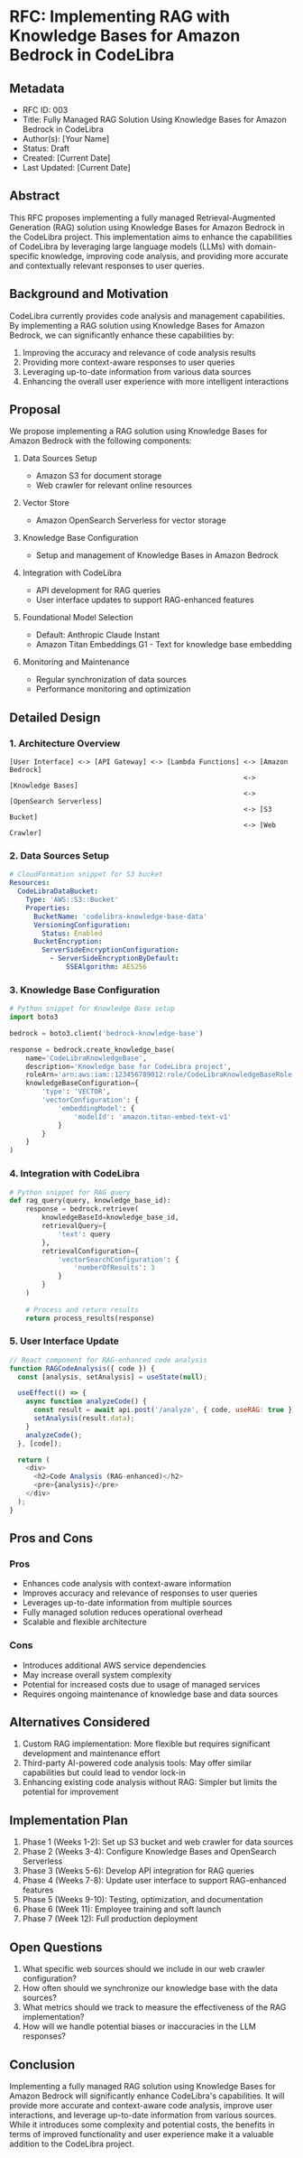 # RFC: Implementing RAG with Knowledge Bases for Amazon Bedrock in CodeLibra

## Metadata
- RFC ID: 003
- Title: Fully Managed RAG Solution Using Knowledge Bases for Amazon Bedrock in CodeLibra
- Author(s): [Your Name]
- Status: Draft
- Created: [Current Date]
- Last Updated: [Current Date]

## Abstract
This RFC proposes implementing a fully managed Retrieval-Augmented Generation (RAG) solution using Knowledge Bases for Amazon Bedrock in the CodeLibra project. This implementation aims to enhance the capabilities of CodeLibra by leveraging large language models (LLMs) with domain-specific knowledge, improving code analysis, and providing more accurate and contextually relevant responses to user queries.

## Background and Motivation
CodeLibra currently provides code analysis and management capabilities. By implementing a RAG solution using Knowledge Bases for Amazon Bedrock, we can significantly enhance these capabilities by:
1. Improving the accuracy and relevance of code analysis results
2. Providing more context-aware responses to user queries
3. Leveraging up-to-date information from various data sources
4. Enhancing the overall user experience with more intelligent interactions

## Proposal
We propose implementing a RAG solution using Knowledge Bases for Amazon Bedrock with the following components:

1. Data Sources Setup
   - Amazon S3 for document storage
   - Web crawler for relevant online resources

2. Vector Store
   - Amazon OpenSearch Serverless for vector storage

3. Knowledge Base Configuration
   - Setup and management of Knowledge Bases in Amazon Bedrock

4. Integration with CodeLibra
   - API development for RAG queries
   - User interface updates to support RAG-enhanced features

5. Foundational Model Selection
   - Default: Anthropic Claude Instant
   - Amazon Titan Embeddings G1 - Text for knowledge base embedding

6. Monitoring and Maintenance
   - Regular synchronization of data sources
   - Performance monitoring and optimization

## Detailed Design

### 1. Architecture Overview
```
[User Interface] <-> [API Gateway] <-> [Lambda Functions] <-> [Amazon Bedrock]
                                                          <-> [Knowledge Bases]
                                                          <-> [OpenSearch Serverless]
                                                          <-> [S3 Bucket]
                                                          <-> [Web Crawler]
```

### 2. Data Sources Setup
```yaml
# CloudFormation snippet for S3 bucket
Resources:
  CodeLibraDataBucket:
    Type: 'AWS::S3::Bucket'
    Properties:
      BucketName: 'codelibra-knowledge-base-data'
      VersioningConfiguration:
        Status: Enabled
      BucketEncryption:
        ServerSideEncryptionConfiguration:
          - ServerSideEncryptionByDefault:
              SSEAlgorithm: AES256
```

### 3. Knowledge Base Configuration
```python
# Python snippet for Knowledge Base setup
import boto3

bedrock = boto3.client('bedrock-knowledge-base')

response = bedrock.create_knowledge_base(
    name='CodeLibraKnowledgeBase',
    description='Knowledge base for CodeLibra project',
    roleArn='arn:aws:iam::123456789012:role/CodeLibraKnowledgeBaseRole',
    knowledgeBaseConfiguration={
        'type': 'VECTOR',
        'vectorConfiguration': {
            'embeddingModel': {
                'modelId': 'amazon.titan-embed-text-v1'
            }
        }
    }
)
```

### 4. Integration with CodeLibra
```python
# Python snippet for RAG query
def rag_query(query, knowledge_base_id):
    response = bedrock.retrieve(
        knowledgeBaseId=knowledge_base_id,
        retrievalQuery={
            'text': query
        },
        retrievalConfiguration={
            'vectorSearchConfiguration': {
                'numberOfResults': 3
            }
        }
    )
    
    # Process and return results
    return process_results(response)
```

### 5. User Interface Update
```javascript
// React component for RAG-enhanced code analysis
function RAGCodeAnalysis({ code }) {
  const [analysis, setAnalysis] = useState(null);

  useEffect(() => {
    async function analyzeCode() {
      const result = await api.post('/analyze', { code, useRAG: true });
      setAnalysis(result.data);
    }
    analyzeCode();
  }, [code]);

  return (
    <div>
      <h2>Code Analysis (RAG-enhanced)</h2>
      <pre>{analysis}</pre>
    </div>
  );
}
```

## Pros and Cons

### Pros
- Enhances code analysis with context-aware information
- Improves accuracy and relevance of responses to user queries
- Leverages up-to-date information from multiple sources
- Fully managed solution reduces operational overhead
- Scalable and flexible architecture

### Cons
- Introduces additional AWS service dependencies
- May increase overall system complexity
- Potential for increased costs due to usage of managed services
- Requires ongoing maintenance of knowledge base and data sources

## Alternatives Considered
1. Custom RAG implementation: More flexible but requires significant development and maintenance effort
2. Third-party AI-powered code analysis tools: May offer similar capabilities but could lead to vendor lock-in
3. Enhancing existing code analysis without RAG: Simpler but limits the potential for improvement

## Implementation Plan
1. Phase 1 (Weeks 1-2): Set up S3 bucket and web crawler for data sources
2. Phase 2 (Weeks 3-4): Configure Knowledge Bases and OpenSearch Serverless
3. Phase 3 (Weeks 5-6): Develop API integration for RAG queries
4. Phase 4 (Weeks 7-8): Update user interface to support RAG-enhanced features
5. Phase 5 (Weeks 9-10): Testing, optimization, and documentation
6. Phase 6 (Week 11): Employee training and soft launch
7. Phase 7 (Week 12): Full production deployment

## Open Questions
1. What specific web sources should we include in our web crawler configuration?
2. How often should we synchronize our knowledge base with the data sources?
3. What metrics should we track to measure the effectiveness of the RAG implementation?
4. How will we handle potential biases or inaccuracies in the LLM responses?

## Conclusion
Implementing a fully managed RAG solution using Knowledge Bases for Amazon Bedrock will significantly enhance CodeLibra's capabilities. It will provide more accurate and context-aware code analysis, improve user interactions, and leverage up-to-date information from various sources. While it introduces some complexity and potential costs, the benefits in terms of improved functionality and user experience make it a valuable addition to the CodeLibra project.
